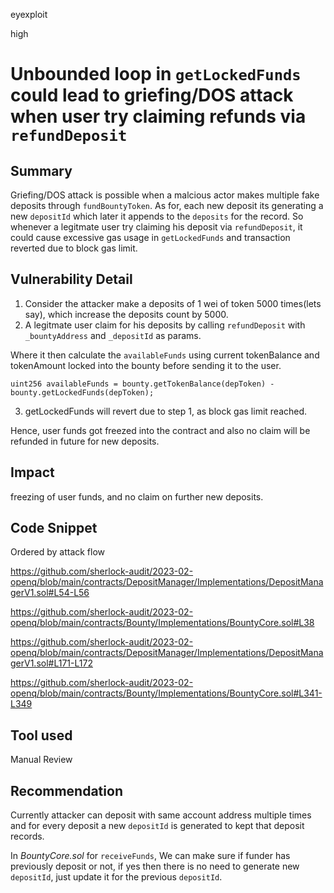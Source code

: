 eyexploit

high

# Unbounded loop in `getLockedFunds` could lead to griefing/DOS attack when user try claiming refunds via `refundDeposit`

## Summary

Griefing/DOS attack is possible when a malcious actor makes multiple fake deposits through `fundBountyToken`. As for, each new deposit its generating a new `depositId` which later it appends to the `deposits` for the record. So whenever a legitmate user try claiming his deposit via `refundDeposit`, it could cause excessive gas usage in `getLockedFunds` and transaction reverted due to block gas limit. 

## Vulnerability Detail
1. Consider the attacker make a deposits of 1 wei of token 5000 times(lets say), which increase the deposits count by 5000. 
2. A legitmate user claim for his deposits by calling `refundDeposit` with `_bountyAddress` and `_depositId` as params.

Where it then calculate the `availableFunds` using current tokenBalance and tokenAmount locked into the bounty before sending it to the user. 

```solidity
uint256 availableFunds = bounty.getTokenBalance(depToken) - bounty.getLockedFunds(depToken);
```

3. getLockedFunds will revert due to step 1, as block gas limit reached. 

Hence, user funds got freezed into the contract and also no claim will be refunded in future for new deposits. 

## Impact
freezing of user funds, and no claim on further new deposits. 

## Code Snippet
Ordered by attack flow

https://github.com/sherlock-audit/2023-02-openq/blob/main/contracts/DepositManager/Implementations/DepositManagerV1.sol#L54-L56

https://github.com/sherlock-audit/2023-02-openq/blob/main/contracts/Bounty/Implementations/BountyCore.sol#L38

https://github.com/sherlock-audit/2023-02-openq/blob/main/contracts/DepositManager/Implementations/DepositManagerV1.sol#L171-L172

https://github.com/sherlock-audit/2023-02-openq/blob/main/contracts/Bounty/Implementations/BountyCore.sol#L341-L349


## Tool used

Manual Review

## Recommendation

Currently attacker can deposit with same account address multiple times and for every deposit a new `depositId` is generated to kept that deposit records. 

In *BountyCore.sol* for `receiveFunds`, We can make sure if funder has previously deposit or not, if yes then there is no need to generate new `depositId`, just update it for the previous `depositId`.
